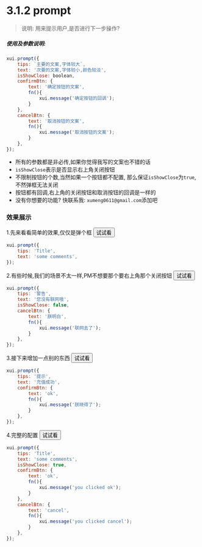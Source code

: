 <link rel="stylesheet" type="text/css" href="../assets/xui.css">
<script type="text/javascript" src="../assets/xui.js"></script>

# 3.1.2 prompt

>说明: 用来提示用户,是否进行下一步操作?

##### 使用及参数说明:
```js
xui.prompt({
	tips: `主要的文案,字体较大`,
	text: '次要的文案,字体较小,颜色较淡',
	isShowClose: boolean,
	confirmBtn: {
		text: '确定按钮的文案',
		fn(){
			xui.message('确定按钮的回调');
		}
	},
	cancelBtn: {
		text: '取消按钮的文案',
		fn(){
			xui.message('取消按钮的文案');
		}
	},
});
```
* 所有的参数都是非必传,如果你觉得我写的文案也不错的话
* `isShowClose`表示是否显示右上角关闭按钮
* 不限制按钮的个数,当然如果一个按钮都不配置, 那么保证`isShowClose`为`true`, 不然弹框无法关闭
* 按钮都有回调,右上角的关闭按钮和取消按钮的回调是一样的
* 没有你想要的功能? 快联系我: `xumeng0611@gmail.com`添加吧


### 效果展示


1.先来看看简单的效果,仅仅是弹个框
<button class="xui_btn xui_btn_default" id="show_prompt1">试试看</button>

<script type="text/javascript">
document.getElementById('show_prompt1').onclick=function(){
	xui.prompt({
		tips: 'Title',
	    text: 'some comments',
	});
}
</script>

```js
xui.prompt({
	tips: 'Title',
    text: 'some comments',
});
```

2.有些时候,我们的场景不太一样,PM不想要那个要右上角那个关闭按钮
<button class="xui_btn xui_btn_default" id="show_prompt2">试试看</button>

<script type="text/javascript">
document.getElementById('show_prompt2').onclick=function(){
	xui.prompt({
		tips: '警告',
	    text: '您没有联网哦',
	    isShowClose: false,
	    cancelBtn: {
	        text: '朕明白',
	        fn(){
	            xui.message('联网去了');
	        }
	    },
	});
}
</script>

```js
xui.prompt({
	tips: '警告',
    text: '您没有联网哦',
    isShowClose: false,
    cancelBtn: {
        text: '朕明白',
        fn(){
            xui.message('联网去了');
        }
    },
});
```

3.接下来增加一点别的东西
<button class="xui_btn xui_btn_default" id="show_prompt3">试试看</button>

<script type="text/javascript">
document.getElementById('show_prompt3').onclick=function(){
	xui.prompt({
		tips: '提示',
	    text: '充值成功',
		confirmBtn: {
			text: 'ok',
			fn(){
				xui.message('朕晓得了');
			}
		},
	});
}
</script>

```js
xui.prompt({
	tips: '提示',
    text: '充值成功',
	confirmBtn: {
		text: 'ok',
		fn(){
			xui.message('朕晓得了');
		}
	},
});
```

4.完整的配置
<button class="xui_btn xui_btn_default" id="show_prompt4">试试看</button>

<script type="text/javascript">
document.getElementById('show_prompt4').onclick=function(){
	xui.prompt({
	    tips: 'Title',
	    text: 'some comments',
	    isShowClose: true,
	    confirmBtn: {
	        text: 'ok',
	        fn(){
	            xui.message('you clicked ok');
	        }
	    },
	    cancelBtn: {
	        text: 'cancel',
	        fn(){
	            xui.message('you clicked cancel');
	        }
	    },
	});
}
</script>

```js
xui.prompt({
    tips: 'Title',
    text: 'some comments',
    isShowClose: true,
    confirmBtn: {
        text: 'ok',
        fn(){
            xui.message('you clicked ok');
        }
    },
    cancelBtn: {
        text: 'cancel',
        fn(){
            xui.message('you clicked cancel');
        }
    },
});
```